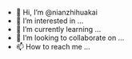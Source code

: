 - 👋 Hi, I’m @nianzhihuakai
- 👀 I’m interested in ...
- 🌱 I’m currently learning ...
- 💞️ I’m looking to collaborate on ...
- 📫 How to reach me ...

<!---
nianzhihuakai/nianzhihuakai is a ✨ special ✨ repository because its `README.md` (this file) appears on your GitHub profile.
You can click the Preview link to take a look at your changes.
--->
